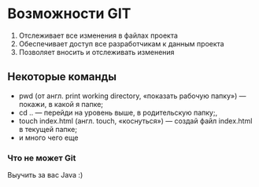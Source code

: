 # Возможности GIT

1. Отслеживает все изменения в файлах проекта
2. Обеспечивает доступ все разработчикам к данным проекта
3. Позволяет вносить и отслеживать изменения

## Некоторые команды

- pwd (от англ. print working directory, «показать рабочую папку») — покажи, в какой я папке;
- cd .. — перейди на уровень выше, в родительскую папку;,
- touch index.html (англ. touch, «коснуться») — создай файл index.html в текущей папке;
- и много чего еще

### Что не может Git
Выучить за вас Java :)